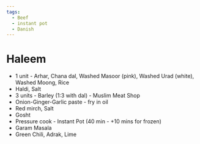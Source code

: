 ```yaml
---
tags:
  - Beef
  - instant pot
  - Danish
---
```


# Haleem

* 1 unit - Arhar, Chana dal, Washed Masoor (pink), Washed Urad (white), Washed Moong, Rice
* Haldi, Salt
* 3 units - Barley (1:3 with dal) - Muslim Meat Shop
* Onion-Ginger-Garlic paste - fry in oil
* Red mirch, Salt
* Gosht
* Pressure cook - Instant Pot (40 min - +10 mins for frozen)
* Garam Masala
* Green Chili, Adrak, Lime
